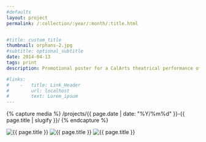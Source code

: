 ```yaml
---
#defaults
layout: project
permalink: /:collection/:year/:month/:title.html


#title: custom_title
thumbnail: orphans-2.jpg
#subtitle: optional_subtitle
date: 2014-04-13
tags: print
description: Promotional poster for a CalArts theatrical performance of Lyle Kessler's "Orphans." The story is one of childhood bereavement and abandonment and the resulting loss of innocence.

#links:
#    -   title: Link_Header
#        url: localhost
#        text: Lorem_ipsum
---
```


<!-- set project media path -->
{% capture media %}
    /projects/{{ page.date | date: "%Y/%m%d" }}-{{ page.title | slugify }}/
{% endcapture %}
<!-- end -->

<!-- media -->
<img class="span8" src="{{media|strip}}orphans-1.jpg" alt="{{ page.title }}">
<img class="span8" src="{{media|strip}}orphans-2.jpg" alt="{{ page.title }}">
<img class="span8" src="{{media|strip}}orphans-3.jpg" alt="{{ page.title }}">
